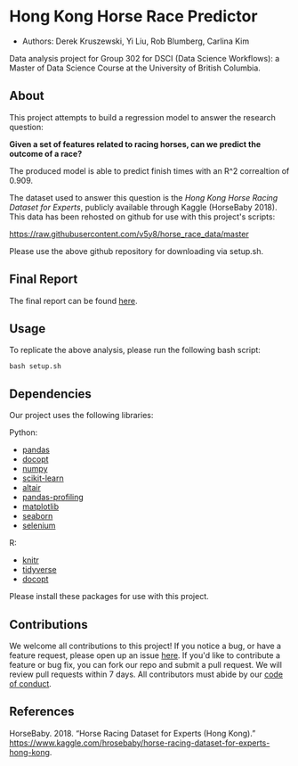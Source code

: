 # Hong Kong Horse Race Predictor

- Authors: Derek Kruszewski, Yi Liu, Rob Blumberg, Carlina Kim

Data analysis project for Group 302 for DSCI (Data Science Workflows): a Master of Data Science Course at the University of British Columbia.

## About

This project attempts to build a regression model to answer the research question:

**Given a set of features related to racing horses, can we predict the outcome of a race?**

The produced model is able to predict finish times with an R^2 correaltion of 0.909.

The dataset used to answer this question is the _Hong Kong Horse Racing Dataset for Experts_, publicly available through Kaggle (HorseBaby 2018). This data has been rehosted on github for use with this project's scripts:

https://raw.githubusercontent.com/v5y8/horse_race_data/master

Please use the above github repository for downloading via setup.sh.

## Final Report

The final report can be found [here](https://github.com/UBC-MDS/DSCI_522_Group_302/blob/master/doc/final_report.Rmd).

## Usage

To replicate the above analysis, please run the following bash script:

```
bash setup.sh
```

## Dependencies
Our project uses the following libraries:

Python:
- [pandas](https://pandas.pydata.org/getpandas.html)
- [docopt](https://github.com/docopt/docopt)
- [numpy](https://numpy.org/)
- [scikit-learn](https://scikit-learn.org/stable/install.html)
- [altair](https://altair-viz.github.io/)
- [pandas-profiling](https://github.com/pandas-profiling/pandas-profiling)
- [matplotlib](https://matplotlib.org/)
- [seaborn](https://seaborn.pydata.org/)
- [selenium](https://pypi.org/project/selenium/)

R:
- [knitr](https://yihui.org/knitr/)
- [tidyverse](https://www.tidyverse.org/)
- [docopt](https://github.com/docopt/docopt)

Please install these packages for use with this project.

## Contributions
We welcome all contributions to this project! If you notice a bug, or have a feature request, please open up an issue [here](https://github.com/UBC-MDS/DSCI_522_Group_302/issues/new). If you'd like to contribute a feature or bug fix, you can fork our repo and submit a pull request. We will review pull requests within 7 days. All contributors must abide by our [code of conduct](https://github.com/v5y8/DSCI_522_Group_302/blob/master/CODE_OF_CONDUCT.md).

## References

<div id="refs" class="references">

<div id="ref-Dataset">

HorseBaby. 2018. “Horse Racing Dataset for Experts (Hong Kong).”
<https://www.kaggle.com/hrosebaby/horse-racing-dataset-for-experts-hong-kong>.

</div>

</div>